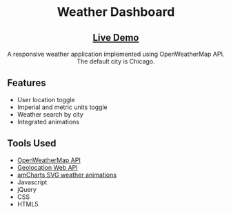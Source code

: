 <h1 align="center">Weather Dashboard</h1>
<h2 align="center"><a  href="https://chloe-trn.github.io/weather-dashboard/"  target="_blank">Live Demo</a></h2>

<p align="center"> A responsive weather application implemented using OpenWeatherMap API. The default city is Chicago. </p>

## Features 
* User location toggle 
* Imperial and metric units toggle
* Weather search by city 
* Integrated animations

## Tools Used
* <a href="https://openweathermap.org/" target="_blank">OpenWeatherMap API</a>
* <a href="https://developer.mozilla.org/en-US/docs/Web/API/Geolocation_API" target="_blank">Geolocation Web API</a>
* <a href="https://www.amcharts.com/free-animated-svg-weather-icons/" target="_blank">amCharts SVG weather animations</a>
* Javascript 
* jQuery
* CSS
* HTML5


